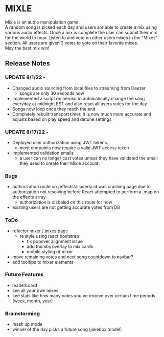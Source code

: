 # MIXLE
Mixle is an audio manipulation game.  
A random song is picked each day and users are able to create a mix using various audio effects.
Once a mix is complete the user can submit their mix for the world to hear.
Listen to and vote on other users mixes in the "Mixes" section.
All users are given 3 votes to vote on their favorite mixes.  
May the best mix win!

## Release Notes

### UPDATE 8/1/22 - 
- Changed audio sourcing from local files to streaming from Deezer
    - songs are only 30 seconds now 
- Implemented a script on heroku to automatically change the song everyday at midnight EST and also reset all users votes for the day
- Songs now loop once they reach the end
- Completely rebuilt transport timer.  It is now much more accurate and adjusts based on play speed and detune settings

### UPDATE 8/17/22 - 
- Deployed user authorization using JWT tokens.
    - most endpoints now require a valid JWT access token 
- Implemented validation emails
    - a user can no longer cast votes unless they have validated the email they used to create their Mixle account.


### Bugs
- authorization route on /effects/allusers/:id was crashing page due to authorization not resolving
before React attempted to perform a .map on the effects array
    - authorization is disbaled on this route for now
- existing users are not getting accurate votes from DB


### ToDo
- refactor mixer / mixes page
    - re style using react bootstrap
        - fix popover alignment issue
        - add thumbs overlay to mix cards
        - mobile styling of mixer
- move remaining votes and next song countdown to navbar?
- add tooltips to mixer elements

### Future Features
- leaderboard
- see all your own mixes
- see stats like how many votes you've recieve over certain time periods (week, month, year)

### Brainstorming
- mash up mode
- winner of the day picks a future song (jukebox mode!)
